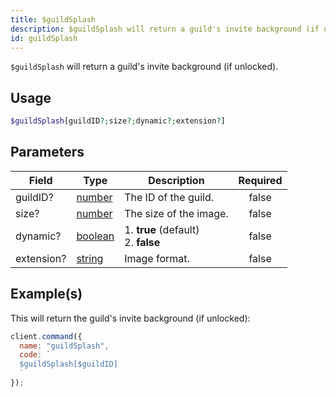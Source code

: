 ```yaml
---
title: $guildSplash
description: $guildSplash will return a guild's invite background (if unlocked).
id: guildSplash
---
```


`$guildSplash` will return a guild's invite background (if unlocked).

## Usage

```php
$guildSplash[guildID?;size?;dynamic?;extension?]
```

## Parameters

| Field      | Type                                                                                                | Description                               | Required |
| ---------- | --------------------------------------------------------------------------------------------------- | ----------------------------------------- | :------: |
| guildID?   | [number](https://developer.mozilla.org/en-US/docs/Web/JavaScript/Reference/Global_Objects/Number)   | The ID of the guild.                      |  false   |
| size?      | [number](https://developer.mozilla.org/en-US/docs/Web/JavaScript/Reference/Global_Objects/Number)   | The size of the image.                    |  false   |
| dynamic?   | [boolean](https://developer.mozilla.org/en-US/docs/Web/JavaScript/Reference/Global_Objects/Boolean) | 1. **true** (default) <br /> 2. **false** |  false   |
| extension? | [string](https://developer.mozilla.org/en-US/docs/Web/JavaScript/Reference/Global_Objects/String)   | Image format.                             |  false   |

## Example(s)

This will return the guild's invite background (if unlocked):

```javascript
client.command({
  name: "guildSplash",
  code: `
  $guildSplash[$guildID]
  `
});
```
